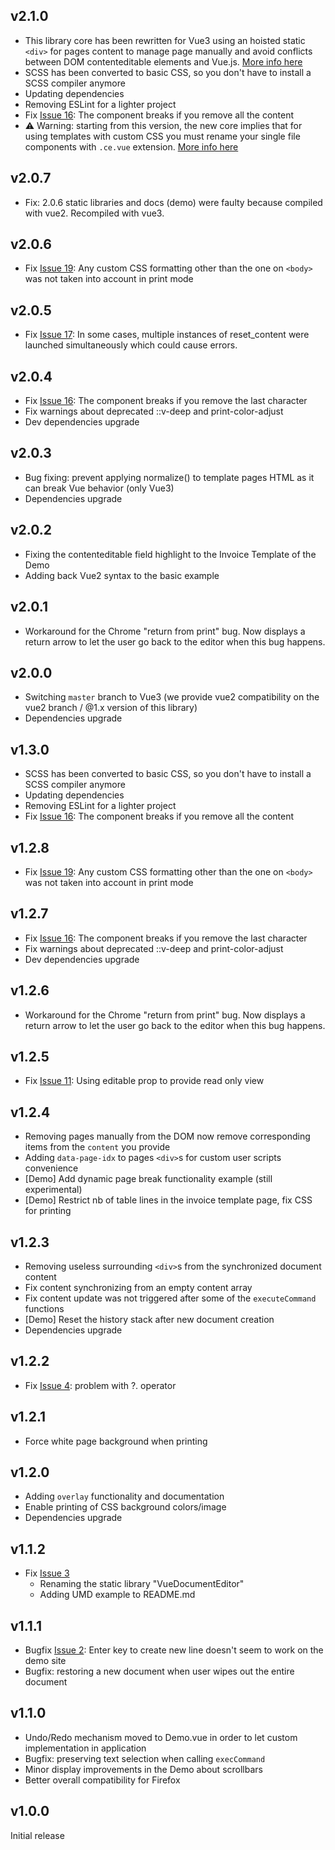 ## v2.1.0

- This library core has been rewritten for Vue3 using an hoisted static `<div>` for pages content to manage page manually and avoid conflicts between DOM contenteditable elements and Vue.js. [More info here](https://vuejs.org/guide/extras/rendering-mechanism.html#static-hoisting)
- SCSS has been converted to basic CSS, so you don't have to install a SCSS compiler anymore
- Updating dependencies
- Removing ESLint for a lighter project
- Fix [Issue 16](https://github.com/motla/vue-document-editor/issues/16): The component breaks if you remove all the content
- :warning: Warning: starting from this version, the new core implies that for using templates with custom CSS you must rename your single file components with `.ce.vue` extension. [More info here](https://vuejs.org/guide/extras/web-components.html#sfc-as-custom-element)

## v2.0.7

- Fix: 2.0.6 static libraries and docs (demo) were faulty because compiled with vue2. Recompiled with vue3.

## v2.0.6

- Fix [Issue 19](https://github.com/motla/vue-document-editor/issues/19): Any custom CSS formatting other than the one on `<body>` was not taken into account in print mode

## v2.0.5

- Fix [Issue 17](https://github.com/motla/vue-document-editor/issues/17): In some cases, multiple instances of reset_content were launched simultaneously which could cause errors.

## v2.0.4

- Fix [Issue 16](https://github.com/motla/vue-document-editor/issues/16): The component breaks if you remove the last character
- Fix warnings about deprecated ::v-deep and print-color-adjust
- Dev dependencies upgrade

## v2.0.3

- Bug fixing: prevent applying normalize() to template pages HTML as it can break Vue behavior (only Vue3)
- Dependencies upgrade

## v2.0.2

- Fixing the contenteditable field highlight to the Invoice Template of the Demo
- Adding back Vue2 syntax to the basic example

## v2.0.1

- Workaround for the Chrome "return from print" bug. Now displays a return arrow to let the user go back to the editor when this bug happens.

## v2.0.0

- Switching `master` branch to Vue3 (we provide vue2 compatibility on the vue2 branch / @1.x version of this library)
- Dependencies upgrade

## v1.3.0

- SCSS has been converted to basic CSS, so you don't have to install a SCSS compiler anymore
- Updating dependencies
- Removing ESLint for a lighter project
- Fix [Issue 16](https://github.com/motla/vue-document-editor/issues/16): The component breaks if you remove all the content

## v1.2.8

- Fix [Issue 19](https://github.com/motla/vue-document-editor/issues/19): Any custom CSS formatting other than the one on `<body>` was not taken into account in print mode

## v1.2.7

- Fix [Issue 16](https://github.com/motla/vue-document-editor/issues/16): The component breaks if you remove the last character
- Fix warnings about deprecated ::v-deep and print-color-adjust
- Dev dependencies upgrade

## v1.2.6

- Workaround for the Chrome "return from print" bug. Now displays a return arrow to let the user go back to the editor when this bug happens.

## v1.2.5

- Fix [Issue 11](https://github.com/motla/vue-document-editor/issues/9): Using editable prop to provide read only view

## v1.2.4

- Removing pages manually from the DOM now remove corresponding items from the `content` you provide
- Adding `data-page-idx` to pages `<div>`s for custom user scripts convenience
- \[Demo\] Add dynamic page break functionality example (still experimental)
- \[Demo\] Restrict nb of table lines in the invoice template page, fix CSS for printing

## v1.2.3

- Removing useless surrounding `<div>`s from the synchronized document content
- Fix content synchronizing from an empty content array
- Fix content update was not triggered after some of the `executeCommand` functions
- \[Demo\] Reset the history stack after new document creation
- Dependencies upgrade

## v1.2.2

- Fix [Issue 4](https://github.com/motla/vue-document-editor/issues/4): problem with ?. operator

## v1.2.1

- Force white page background when printing

## v1.2.0

- Adding `overlay` functionality and documentation
- Enable printing of CSS background colors/image
- Dependencies upgrade

## v1.1.2

- Fix [Issue 3](https://github.com/motla/vue-document-editor/issues/3)
  - Renaming the static library "VueDocumentEditor"
  - Adding UMD example to README.md

## v1.1.1

- Bugfix [Issue 2](https://github.com/motla/vue-document-editor/issues/2): Enter key to create new line doesn't seem to work on the demo site
- Bugfix: restoring a new document when user wipes out the entire document

## v1.1.0

- Undo/Redo mechanism moved to Demo.vue in order to let custom implementation in application
- Bugfix: preserving text selection when calling `execCommand`
- Minor display improvements in the Demo about scrollbars
- Better overall compatibility for Firefox

## v1.0.0

Initial release